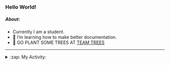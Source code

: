 ### Hello World!

##### About:
- Currently I am a student.
- 🌱 I’m learning how to make better documentation.
- 🌱 GO PLANT SOME TREES AT [TEAM TREES](https://teamtrees.org/)

---
<details>
  <summary>:zap: My Activity:</summary>
  
<!--START_SECTION:waka-->
![Code Time](http://img.shields.io/badge/Code%20Time-1%2C166%20hrs%2015%20mins-blue)

**I'm a Night 🦉** 

```text
🌞 Morning                1899 commits        ███░░░░░░░░░░░░░░░░░░░░░░   10.11 % 
🌆 Daytime                6392 commits        █████████░░░░░░░░░░░░░░░░   34.04 % 
🌃 Evening                5351 commits        ███████░░░░░░░░░░░░░░░░░░   28.50 % 
🌙 Night                  5134 commits        ███████░░░░░░░░░░░░░░░░░░   27.34 % 
```
📅 **I'm Most Productive on Wednesday** 

```text
Monday                   2652 commits        ████░░░░░░░░░░░░░░░░░░░░░   14.12 % 
Tuesday                  2568 commits        ███░░░░░░░░░░░░░░░░░░░░░░   13.68 % 
Wednesday                4396 commits        ██████░░░░░░░░░░░░░░░░░░░   23.41 % 
Thursday                 2417 commits        ███░░░░░░░░░░░░░░░░░░░░░░   12.87 % 
Friday                   1951 commits        ███░░░░░░░░░░░░░░░░░░░░░░   10.39 % 
Saturday                 1642 commits        ██░░░░░░░░░░░░░░░░░░░░░░░   08.75 % 
Sunday                   3150 commits        ████░░░░░░░░░░░░░░░░░░░░░   16.78 % 
```


📊 **This Week I Spent My Time On** 

```text
🔥 Editors: 
IntelliJ                 5 hrs 7 mins        █████████████████████████   100.00 % 

🐱‍💻 Projects: 
intro                    4 hrs 55 mins       ████████████████████████░   95.95 % 
android-demo             7 mins              █░░░░░░░░░░░░░░░░░░░░░░░░   02.53 % 
Unknown Project          4 mins              ░░░░░░░░░░░░░░░░░░░░░░░░░   01.52 % 
```


 Last Updated on 25/08/2023 19:09:54 UTC
<!--END_SECTION:waka-->
</details>

